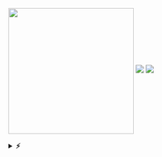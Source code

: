 <a href="https://count.getloli.com"><img align="center" src="https://count.getloli.com/get/@ToulthG?theme=rule34" width=250></a>
<img src = "https://capsule-render.vercel.app/api?type=waving&height=300&text=GoodDay!&fontAlign=80&fontAlignY=40&color=gradient">
<img src = "https://bad-apple-github-readme.vercel.app/api?show_bg=1&username=ToulthG"/>
<details>	
  <summary><b>⚡</b></summary>
    <img src = "https://steam-stat.vercel.app/api?profileName=FengirkG" />
    <img src = "http://github-readme-streak-stats.herokuapp.com?user=ToulthG&theme=ayu-light&date_format=%5BY%20%5DM%20j"/>
</details>
